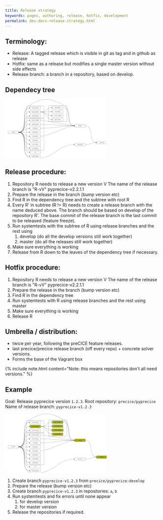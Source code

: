 ```yaml
---
title: Release strategy
keywords: pages, authoring, release, hotfix, development
permalink: dev-docs-release-strategy.html
---
```


## Terminology:

- Release: A tagged release which is visible in git as tag and in github as release
- Hotfix: same as a release but modifies a single master version without side effects
- Release branch: a branch in a repository, based on develop.


## Dependecy tree

![](images/docs/dev-docs-release-dependencies.svg)

## Release procedure:

1. Repository R needs to release a new version V
   The name of the release branch is "R-vV" pyprecice-v2.2.1.1
2. Prepare the release in the branch (bump version etc)
3. Find R in the dependency tree and the subtree with root R
4. Every R' in subtree (R != R) needs to create a release branch with the name deduced above.
   The branch should be based on develop of the repository R'. The base commit of the release branch is the last commit to be released (feature freeze).
6. Run systemtests with the subtree of R using release branches and the rest using
   1. develop (do all the develop versions still work together)
   2. master (do all the releases still work together)
7. Make sure everything is working
8. Release from R down to the leaves of the dependency tree if necessary.

## Hotfix procedure:

1. Repository R needs to release a new version V
   The name of the release branch is "R-vV" pyprecice-v2.2.1.1
2. Prepare the release in the branch (bump version etc)
3. Find R in the dependency tree
5. Run systemtests with R using release branches and the rest using master
6. Make sure everything is working
7. Release R


## Umbrella / distribution:

- twice per year, following the preCICE feature releases.
- last precice/precice release branch (off every repo) + concrete solver versions.
- Forms the base of the Vagrant box

{% include note.html content="Note: this means repositories don't all need versions." %}

## Example

Goal: Release pyprecice version `1.2.3`.
Root repository: `precice/pyprecice`
Name of release branch: `pyprecice-v1.2.3`

![](images/docs/dev-docs-release-example.svg)

1. Create branch `pyprecice-v1.2.3` from `precice/pyprecice:develop`
2. Prepare the release (bump version etc)
3. Create branch `pyprecice-v1.2.3` in repositories:
   `a`, `b`
4. Run systemtests and fix errors until none appear
    1. for develop version
    2. for master version
5. Release the repositories if required.
